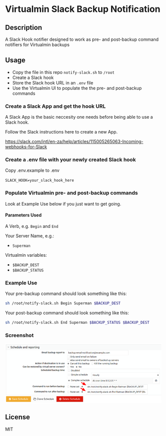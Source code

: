 # Virtualmin Slack Backup Notification

## Description

A Slack Hook notifier designed to work as pre- and post-backup command notifiers for Virtualmin backups

## Usage

- Copy the file in this repo `notify-slack.sh` to `/root`
- Create a Slack hook
- Store the Slack hook URL in an `.env` file
- Use the Virtualmin UI to populate the the pre- and post-backup commands

### Create a Slack App and get the hook URL

A Slack App is the basic neccesity one needs before being able to use a Slack hook.

Follow the Slack instructions here to create a new App.

https://slack.com/intl/en-za/help/articles/115005265063-Incoming-webhooks-for-Slack

### Create a .env file with your newly created Slack hook

Copy .env.example to .env

`SLACK_HOOK=your_slack_hook_here`

### Populate Virtualmin pre- and post-backup commands

Look at Example Use below if you just want to get going.

#### Parameters Used

A Verb, e.g. `Begin` and `End`

Your Server Name, e.g.:
- `Superman`

Virtualmin variables:
- `$BACKUP_DEST`
- `$BACKUP_STATUS`

### Example Use

Your pre-backup command should look something like this:

```bash
sh /root/notify-slack.sh Begin Superman $BACKUP_DEST
```

Your post-backup command should look something like this:

```bash
sh /root/notify-slack.sh End Superman $BACKUP_STATUS $BACKUP_DEST
```

### Screenshot

![Alt text](screenshot.png?raw=true "Virtualmin UI / Pre- and Post-Backup Commands")

## License

MIT

